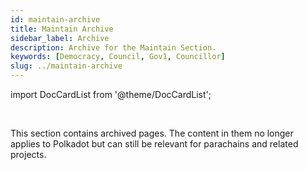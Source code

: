 ```yaml
---
id: maintain-archive
title: Maintain Archive
sidebar_label: Archive
description: Archive for the Maintain Section.
keywords: [Democracy, Council, Gov1, Councillor]
slug: ../maintain-archive
---
```


import DocCardList from '@theme/DocCardList';

<div className="sticky" style={{ zIndex: 1 }}> 
<br />

This section contains archived pages. The content in them no longer applies to Polkadot but can
still be relevant for parachains and related projects.

</div>

<DocCardList />
